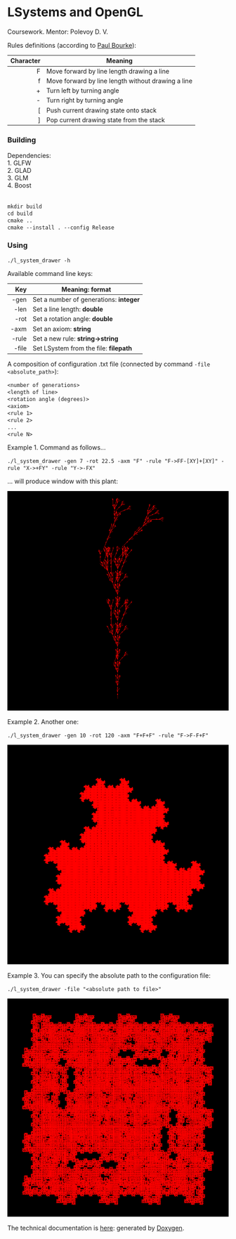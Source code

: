 <h1>LSystems and OpenGL</h1>

Coursework. Mentor: Polevoy D. V.

Rules definitions (according to [Paul Bourke](http://www.paulbourke.net/fractals/lsys/)):

| Character | Meaning                                            |
|----------:|----------------------------------------------------|
|         F | Move forward by line length drawing a line         |
|         f | Move forward by line length without drawing a line |
|         + | Turn left by turning angle                         |
|         - | Turn right by turning angle                        |
|        \[ | Push current drawing state onto stack              |
|        \] | Pop current drawing state from the stack           |

<h3>Building</h3>
Dependencies: <br>
1. GLFW <br>
2. GLAD <br>
3. GLM <br>
4. Boost <br><br>



```
mkdir build
cd build
cmake ..
cmake --install . --config Release
```

<h3>Using</h3>

```
./l_system_drawer -h
```

Available command line keys:

|  Key  | Meaning: format                                 |
|------:|-------------------------------------------------|
| -gen  | Set a number of generations: **integer**        |
| -len  | Set a line length:           **double**         |
| -rot  | Set a rotation angle:        **double**         |
| -axm  | Set an axiom:                **string**         |
| -rule | Set a new rule:              **string->string** |
| -file | Set LSystem from the file:   **filepath**       |

A composition of configuration .txt file (connected by command ``` -file <absolute_path> ```):

```
<number of generations>
<length of line>
<rotation angle (degrees)>
<axiom>
<rule 1>
<rule 2>
...
<rule N>
```

Example 1. Command as follows...

```
./l_system_drawer -gen 7 -rot 22.5 -axm "F" -rule "F->FF-[XY]+[XY]" -rule "X->+FY" -rule "Y->-FX"
```
... will produce window with this plant:

![plot](./example1.png)

Example 2. Another one:

```
./l_system_drawer -gen 10 -rot 120 -axm "F+F+F" -rule "F->F-F+F"
```

![plot](./example2.png)

Example 3. You can specify the absolute path to the configuration file:

```
./l_system_drawer -file "<absolute path to file>"
```

![plot](./example3.png)

The technical documentation is [here](https://drive.google.com/file/d/1A3JmN9AcxBZrIPfOS4eLKG3cOu66Ep7f/view?usp=drive_link): generated by [Doxygen](https://github.com/doxygen/doxygen).